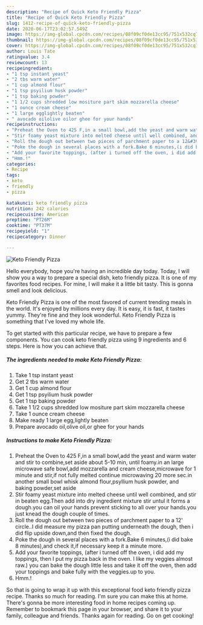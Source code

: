 ```yaml
---
description: "Recipe of Quick Keto Friendly Pizza"
title: "Recipe of Quick Keto Friendly Pizza"
slug: 1412-recipe-of-quick-keto-friendly-pizza
date: 2020-06-17T23:02:57.549Z
image: https://img-global.cpcdn.com/recipes/08f09cf0de13cc95/751x532cq70/keto-friendly-pizza-recipe-main-photo.jpg
thumbnail: https://img-global.cpcdn.com/recipes/08f09cf0de13cc95/751x532cq70/keto-friendly-pizza-recipe-main-photo.jpg
cover: https://img-global.cpcdn.com/recipes/08f09cf0de13cc95/751x532cq70/keto-friendly-pizza-recipe-main-photo.jpg
author: Louis Tate
ratingvalue: 3.4
reviewcount: 13
recipeingredient:
- "1 tsp instant yeast"
- "2 tbs warm water"
- "1 cup almond flour"
- "1 tsp psyilium husk powder"
- "1 tsp baking powder"
- "1 1/2 cups shredded low mositure part skim mozzarella cheese"
- "1 ounce cream cheese"
- "1 large egglightly beaten"
- " avocado oilolive oilor ghee for your hands"
recipeinstructions:
- "Preheat the Oven to 425 F,in a small bowl,add the yeast and warm water and stir to combine,set aside about 5-10 min, until foamy.in an large microwave safe bowl,add mozzarella and cream cheese,microwave for 1 minute and stir,if not fully melted continue microwaving 20 more sec.in another small bowl whisk almond flour,psyllium husk powder, and baking powder,set aside"
- "Stir foamy yeast mixture into melted cheese until well combined, and stir in beaten egg.Then add into dry ingredient mixture stir untul it forms a dough.you can oil your hands prevent sticking to all over your hands.you just knead the dough couple of times."
- "Roll the dough out between two pieces of parchment paper to a 12&#39; circle..I did measure my pizza pan putting underneath the dough, then i did flip upside down,and then fixed the dough."
- "Poke the dough in several places with a fork.Bake 6 minutes,(i did bake 8 minutes),and check it,if necessary keep it a minute more."
- "Add your favorite toppings, (after i turned off the oven, i did add my toppings, then I put my pizza back in the oven. I like my veggies almost raw.) you can bake the dough little less and take it off the oven, then add your toppings and bake fully with the veggies.up to you."
- "Hmm.!"
categories:
- Recipe
tags:
- keto
- friendly
- pizza

katakunci: keto friendly pizza 
nutrition: 242 calories
recipecuisine: American
preptime: "PT26M"
cooktime: "PT37M"
recipeyield: "1"
recipecategory: Dinner

---
```



![Keto Friendly Pizza](https://img-global.cpcdn.com/recipes/08f09cf0de13cc95/751x532cq70/keto-friendly-pizza-recipe-main-photo.jpg)

Hello everybody, hope you're having an incredible day today. Today, I will show you a way to prepare a special dish, keto friendly pizza. It is one of my favorites food recipes. For mine, I will make it a little bit tasty. This is gonna smell and look delicious.



Keto Friendly Pizza is one of the most favored of current trending meals in the world. It's enjoyed by millions every day. It is easy, it is fast, it tastes yummy. They're fine and they look wonderful. Keto Friendly Pizza is something that I've loved my whole life.


To get started with this particular recipe, we have to prepare a few components. You can cook keto friendly pizza using 9 ingredients and 6 steps. Here is how you can achieve that.

<!--inarticleads1-->

##### The ingredients needed to make Keto Friendly Pizza:

1. Take 1 tsp instant yeast
1. Get 2 tbs warm water
1. Get 1 cup almond flour
1. Get 1 tsp psyilium husk powder
1. Get 1 tsp baking powder
1. Take 1 1/2 cups shredded low mositure part skim mozzarella cheese
1. Take 1 ounce cream cheese
1. Make ready 1 large egg,lightly beaten
1. Prepare  avocado oil,olive oil,or ghee for your hands




<!--inarticleads2-->

##### Instructions to make Keto Friendly Pizza:

1. Preheat the Oven to 425 F,in a small bowl,add the yeast and warm water and stir to combine,set aside about 5-10 min, until foamy.in an large microwave safe bowl,add mozzarella and cream cheese,microwave for 1 minute and stir,if not fully melted continue microwaving 20 more sec.in another small bowl whisk almond flour,psyllium husk powder, and baking powder,set aside
1. Stir foamy yeast mixture into melted cheese until well combined, and stir in beaten egg.Then add into dry ingredient mixture stir untul it forms a dough.you can oil your hands prevent sticking to all over your hands.you just knead the dough couple of times.
1. Roll the dough out between two pieces of parchment paper to a 12&#39; circle..I did measure my pizza pan putting underneath the dough, then i did flip upside down,and then fixed the dough.
1. Poke the dough in several places with a fork.Bake 6 minutes,(i did bake 8 minutes),and check it,if necessary keep it a minute more.
1. Add your favorite toppings, (after i turned off the oven, i did add my toppings, then I put my pizza back in the oven. I like my veggies almost raw.) you can bake the dough little less and take it off the oven, then add your toppings and bake fully with the veggies.up to you.
1. Hmm.!




So that is going to wrap it up with this exceptional food keto friendly pizza recipe. Thanks so much for reading. I'm sure you can make this at home. There's gonna be more interesting food in home recipes coming up. Remember to bookmark this page in your browser, and share it to your family, colleague and friends. Thanks again for reading. Go on get cooking!
